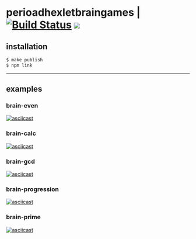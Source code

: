 # perioadhexletbraingames | [![Build Status](https://travis-ci.com/perioad/project-lvl1-s508.svg?branch=master)](https://travis-ci.com/perioad/project-lvl1-s508) <a href="https://codeclimate.com/github/perioad/project-lvl1-s508/maintainability"><img src="https://api.codeclimate.com/v1/badges/d191384b9a915f933fff/maintainability" /></a>

## installation

```sh
$ make publish
$ npm link
```

<hr>

## examples

### brain-even

[![asciicast](https://asciinema.org/a/250168.svg)](https://asciinema.org/a/250168)

### brain-calc

[![asciicast](https://asciinema.org/a/250169.svg)](https://asciinema.org/a/250169)

### brain-gcd

[![asciicast](https://asciinema.org/a/250170.svg)](https://asciinema.org/a/250170)

### brain-progression

[![asciicast](https://asciinema.org/a/250172.svg)](https://asciinema.org/a/250172)

### brain-prime

[![asciicast](https://asciinema.org/a/250174.svg)](https://asciinema.org/a/250174)
